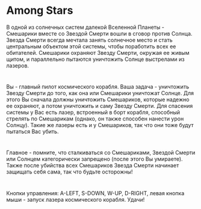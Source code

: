 # Among Stars
В одной из солнечных систем далекой Вселенной Планеты - Смешарики вместе со Звездой Смерти вошли в сговор против Солнца. Звезда Смерти всегда мечтала занять солнечное место и стать центральным объектом этой системы, чтобы поработить всех ее обитателей. Смешарики охраняют Звезду Смерти, окружая ее живым щитом, и параллельно пытаются уничтожить Солнце выстрелами из лазеров. 
#
Вы - главный пилот космического корабля. Ваша задача - уничтожить Звезду Смерти до того, как она или Смешарики уничтожат Солнце. Для этого Вы сначала должны уничтожить Смешариков, которые надежно ее охраняют, а потом уничтожить и саму Звезду Смерти. Для спасения системы у Вас есть лазер, встроенный в борт корабля, способный стрелять по Смешарикам (однако, он также способен нанести урон Солнцу). Такие же лазеры есть и у Смешариков, так что они тоже будут пытаться Вас убить.
#
Главное - помните, что сталкиваться со Смешариками, Звездой Смерти или Солнцем категорически запрещено (после этого Вы умираете). Также после убийства всех Смешариков Звезда Смерти начинает защищать себя сама, так что будьте осторожны!
#
Кнопки управления: A-LEFT, S-DOWN, W-UP, D-RIGHT, левая кнопка мыши - запуск лазера космического корабля.
Удачи!
